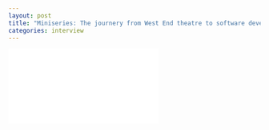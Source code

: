 ```yaml
---
layout: post
title: "Miniseries: The journery from West End theatre to software development"
categories: interview
---
```

<div class="embed-container  ratio16x9  youtube">
  <iframe src="//www.youtube.com/embed/WS6rgQq2HOM" frameborder="0" allowfullscreen></iframe>
</div>
